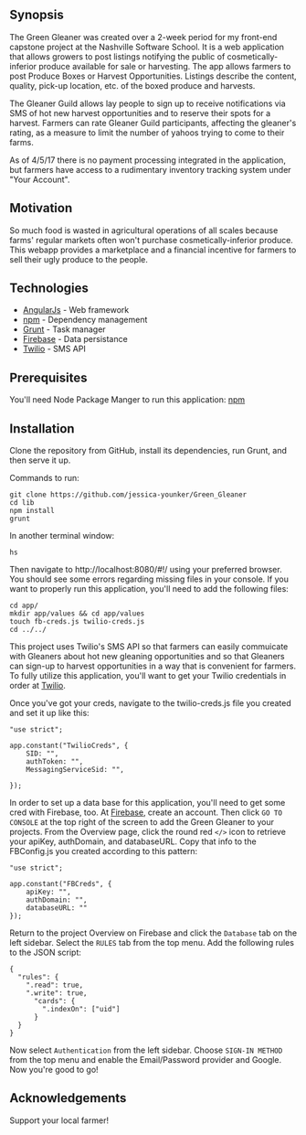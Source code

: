 ## Synopsis

The Green Gleaner was created over a 2-week period for my front-end capstone project at the Nashville Software School. It is a web application that allows growers to post listings notifying the public of cosmetically-inferior produce available for sale or harvesting. The app allows farmers to post Produce Boxes or Harvest Opportunities. Listings describe the content, quality, pick-up location, etc. of the boxed produce and harvests. 

The Gleaner Guild allows lay people to sign up to receive notifications via SMS of hot new harvest opportunities and to reserve their spots for a harvest. Farmers can rate Gleaner Guild participants, affecting the gleaner's rating, as a measure to limit the number of yahoos trying to come to their farms. 

As of 4/5/17 there is no payment processing integrated in the application, but farmers have access to a rudimentary inventory tracking system under "Your Account".

## Motivation

So much food is wasted in agricultural operations of all scales because farms' regular markets often won't purchase cosmetically-inferior produce. This webapp  provides a marketplace and a financial incentive for farmers to sell their ugly produce to the people.

## Technologies
* [AngularJs](https://angularjs.org/) - Web framework
* [npm](https://www.npmjs.com/) - Dependency management
* [Grunt](https://gruntjs.com/) - Task manager
* [Firebase](https://firebase.google.com/) - Data persistance 
* [Twilio](https://twilio.com/) - SMS API 

## Prerequisites
You'll need Node Package Manger to run this application:
[npm](https://www.npmjs.com/)

## Installation
Clone the repository from GitHub, install its dependencies, run Grunt, and then serve it up. 

Commands to run:

```
git clone https://github.com/jessica-younker/Green_Gleaner
cd lib
npm install
grunt
```

In another terminal window:

```
hs
```

Then navigate to http://localhost:8080/#!/ using your preferred browser.
You should see some errors regarding missing files in your console. If you want to properly run this application, you'll need to add the following files:

```
cd app/
mkdir app/values && cd app/values
touch fb-creds.js twilio-creds.js
cd ../../
```

This project uses Twilio's SMS API so that farmers can easily commuicate with Gleaners about hot new gleaning opportunities and so that Gleaners can sign-up to harvest opportunities in a way that is convenient for farmers. To fully utilize this application, you'll want to get your Twilio credentials in order at [Twilio](https://twilio.com/sms/api).

Once you've got your creds, navigate to the twilio-creds.js file you created and set it up like this:

```
"use strict";

app.constant("TwilioCreds", {
    SID: "",
    authToken: "",
    MessagingServiceSid: "",
    
});
```

In order to set up a data base for this application, you'll need to get some cred with Firebase, too. At [Firebase](https://firebase.google.com/), create an account. Then click `GO TO CONSOLE` at the top right of the screen to add the Green Gleaner to your projects.
From the Overview page, click the round red `</>` icon to retrieve your apiKey, authDomain, and databaseURL. Copy that info to the FBConfig.js you created according to this pattern:

```
"use strict";

app.constant("FBCreds", {
    apiKey: "",
    authDomain: "",
    databaseURL: ""    
});
```

Return to the project Overview on Firebase and click the `Database` tab on the left sidebar. Select the `RULES` tab from the top menu. Add the following rules to the JSON script:

```
{
  "rules": {
    ".read": true,
    ".write": true,
      "cards": {
        ".indexOn": ["uid"]
      }
  }
}
```

Now select `Authentication` from the left sidebar. Choose `SIGN-IN METHOD` from the top menu and enable the Email/Password provider and Google. Now you're good to go!

## Acknowledgements

Support your local farmer! 